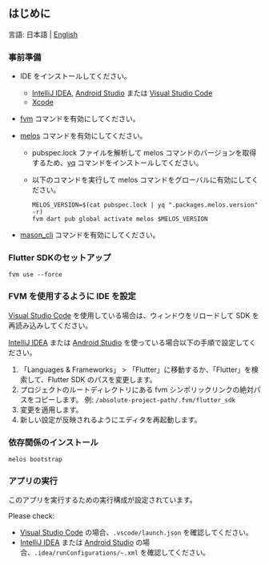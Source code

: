 ## はじめに

言語: 日本語 | [English](/docs/en/GET_STARTED.md)

### 事前準備

- IDE をインストールしてください。
  - [IntelliJ IDEA], [Android Studio] または [Visual Studio Code]
  - [Xcode]
- [fvm] コマンドを有効にしてください。
- [melos] コマンドを有効にしてください。
  - pubspec.lock ファイルを解析して melos コマンドのバージョンを取得するため、[yq] コマンドをインストールしてください。
  - 以下のコマンドを実行して melos コマンドをグローバルに有効にしてください。

    ```shell
    MELOS_VERSION=$(cat pubspec.lock | yq ".packages.melos.version" -r)
    fvm dart pub global activate melos $MELOS_VERSION
    ```

- [mason_cli] コマンドを有効にしてください。

### Flutter SDKのセットアップ

```shell
fvm use --force
```

### FVM を使用するように IDE を設定

[Visual Studio Code] を使用している場合は、ウィンドウをリロードして SDK を再読み込みしてください。

[IntelliJ IDEA] または [Android Studio] を使っている場合以下の手順で設定してください。

1. 「Languages & Frameworks」 > 「Flutter」に移動するか、「Flutter」を検索して、Flutter SDK のパスを変更します。
2. プロジェクトのルートディレクトリにある fvm シンボリックリンクの絶対パスをコピーします。
例: `/absolute-project-path/.fvm/flutter_sdk`
3. 変更を適用します。
4. 新しい設定が反映されるようにエディタを再起動します。

### 依存関係のインストール

```shell
melos bootstrap
```

### アプリの実行

このアプリを実行するための実行構成が設定されています。

Please check:

- [Visual Studio Code] の場合、`.vscode/launch.json` を確認してください。
- [IntelliJ IDEA] または [Android Studio] の場合、`.idea/runConfigurations/~.xml` を確認してください。

<!-- Links -->

[IntelliJ IDEA]: https://www.jetbrains.com/idea/

[Android Studio]: https://developer.android.com/studio

[Visual Studio Code]: https://code.visualstudio.com/

[Xcode]: https://developer.apple.com/xcode/

[fvm]: https://fvm.app/

[melos]: https://melos.invertase.dev/

[mason_cli]: https://pub.dev/packages/mason_cli

[yq]: https://github.com/mikefarah/yq
